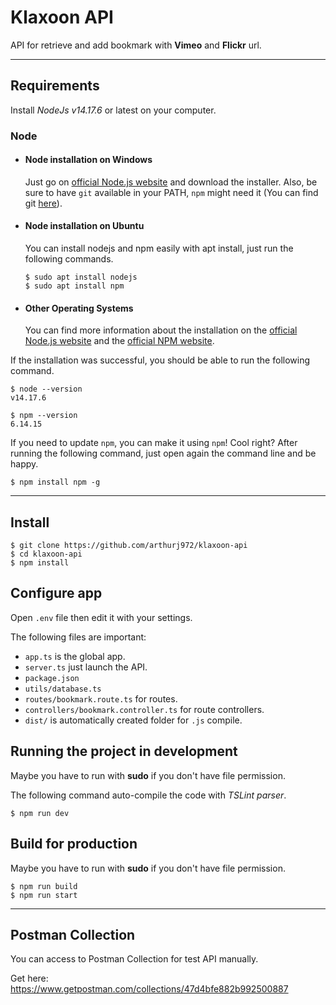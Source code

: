 
# Klaxoon API

API for retrieve and add bookmark with **Vimeo** and **Flickr** url.

---
## Requirements

Install *NodeJs v14.17.6* or latest on your computer.

### Node
- #### Node installation on Windows

  Just go on [official Node.js website](https://nodejs.org/) and download the installer.
Also, be sure to have `git` available in your PATH, `npm` might need it (You can find git [here](https://git-scm.com/)).

- #### Node installation on Ubuntu

  You can install nodejs and npm easily with apt install, just run the following commands.

      $ sudo apt install nodejs
      $ sudo apt install npm

- #### Other Operating Systems
  You can find more information about the installation on the [official Node.js website](https://nodejs.org/) and the [official NPM website](https://npmjs.org/).

If the installation was successful, you should be able to run the following command.

    $ node --version
    v14.17.6

    $ npm --version
    6.14.15

If you need to update `npm`, you can make it using `npm`! Cool right? After running the following command, just open again the command line and be happy.

    $ npm install npm -g

---

## Install

    $ git clone https://github.com/arthurj972/klaxoon-api
    $ cd klaxoon-api
    $ npm install

## Configure app

Open `.env` file then edit it with your settings. 

The following files are important:
- `app.ts` is the global app.
- `server.ts` just launch the API.
- `package.json`
- `utils/database.ts`
- `routes/bookmark.route.ts` for routes.
- `controllers/bookmark.controller.ts` for route controllers.
- `dist/` is automatically created folder for `.js` compile.

## Running the project in development

Maybe you have to run with **sudo** if you don't have file permission. 

The following command auto-compile the code with *TSLint parser*.

    $ npm run dev

## Build for production

Maybe you have to run with **sudo** if you don't have file permission. 

    $ npm run build
    $ npm run start

---

## Postman Collection

You can access to Postman Collection for test API manually.

Get here:
https://www.getpostman.com/collections/47d4bfe882b992500887
